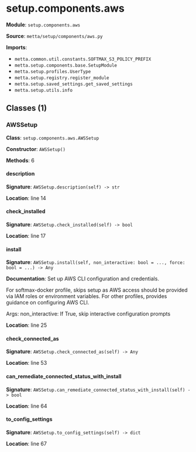 # setup.components.aws

**Module**: `setup.components.aws`

**Source**: `metta/setup/components/aws.py`

**Imports**:
- `metta.common.util.constants.SOFTMAX_S3_POLICY_PREFIX`
- `metta.setup.components.base.SetupModule`
- `metta.setup.profiles.UserType`
- `metta.setup.registry.register_module`
- `metta.setup.saved_settings.get_saved_settings`
- `metta.setup.utils.info`

## Classes (1)

### AWSSetup

**Class**: `setup.components.aws.AWSSetup`

**Constructor**: `AWSSetup()`

**Methods**: 6

#### description

**Signature**: `AWSSetup.description(self) -> str`

**Location**: line 14

#### check_installed

**Signature**: `AWSSetup.check_installed(self) -> bool`

**Location**: line 17

#### install

**Signature**: `AWSSetup.install(self, non_interactive: bool = ..., force: bool = ...) -> Any`

**Documentation**: Set up AWS CLI configuration and credentials.

For softmax-docker profile, skips setup as AWS access should be provided
via IAM roles or environment variables. For other profiles, provides
guidance on configuring AWS CLI.

Args:
    non_interactive: If True, skip interactive configuration prompts

**Location**: line 25

#### check_connected_as

**Signature**: `AWSSetup.check_connected_as(self) -> Any`

**Location**: line 53

#### can_remediate_connected_status_with_install

**Signature**: `AWSSetup.can_remediate_connected_status_with_install(self) -> bool`

**Location**: line 64

#### to_config_settings

**Signature**: `AWSSetup.to_config_settings(self) -> dict`

**Location**: line 67


